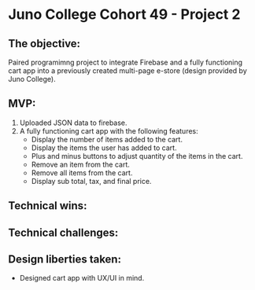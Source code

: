 # Juno College Cohort 49 - Project 2

## The objective: 

Paired programimng project to integrate Firebase and a fully functioning cart app into a previously created multi-page e-store (design provided by Juno College). 

## MVP:

1. Uploaded JSON data to firebase.
2. A fully functioning cart app with the following features:
    - Display the number of items added to the cart.
    - Display the items the user has added to cart. 
    - Plus and minus buttons to adjust quantity of the items in the cart. 
    - Remove an item from the cart.
    - Remove all items from the cart. 
    - Display sub total, tax, and final price. 

## Technical wins: 

## Technical challenges: 

## Design liberties taken: 

- Designed cart app with UX/UI in mind. 




